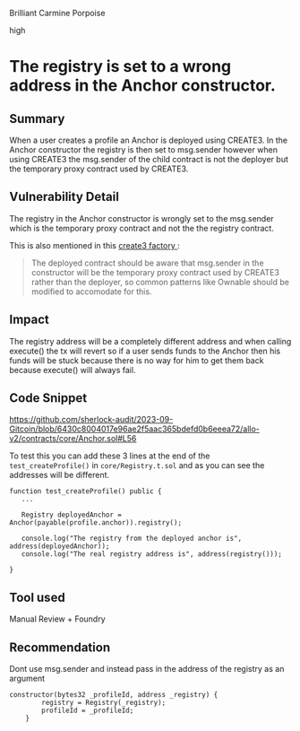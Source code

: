 Brilliant Carmine Porpoise

high

# The registry is set to a wrong address in the Anchor constructor.
## Summary

When a user creates a profile an Anchor is deployed using CREATE3. In the Anchor constructor the registry is then set to msg.sender however when using CREATE3 the msg.sender of the child contract is not the deployer but the temporary proxy contract used by CREATE3.

## Vulnerability Detail

The registry in the Anchor constructor is wrongly set to the msg.sender which is the temporary proxy contract and not the the registry contract.

This is also mentioned in this [create3 factory ](https://github.com/ZeframLou/create3-factory#usage):

>The deployed contract should be aware that msg.sender in the constructor will be the temporary proxy contract used by CREATE3 rather than the deployer, so common patterns like Ownable should be modified to accomodate for this.

## Impact

The registry address will be a completely different address and when calling execute() the tx will revert so if a user sends funds to the Anchor then his funds will be stuck because there is no way for him to get them back because execute() will always fail. 

## Code Snippet

https://github.com/sherlock-audit/2023-09-Gitcoin/blob/6430c8004017e96ae2f5aac365bdefd0b6eeea72/allo-v2/contracts/core/Anchor.sol#L56


To test this you can add these 3 lines at the end of the `test_createProfile()` in `core/Registry.t.sol` and as you can see the addresses will be different. 

```solidity
function test_createProfile() public {
   ...

   Registry deployedAnchor = Anchor(payable(profile.anchor)).registry();

   console.log("The registry from the deployed anchor is", address(deployedAnchor));
   console.log("The real registry address is", address(registry()));
   
}
```


## Tool used

Manual Review + Foundry

## Recommendation

Dont use msg.sender and instead pass in the address of the registry as an argument

```solidity
constructor(bytes32 _profileId, address _registry) {
        registry = Registry(_registry);
        profileId = _profileId;
    }
```
